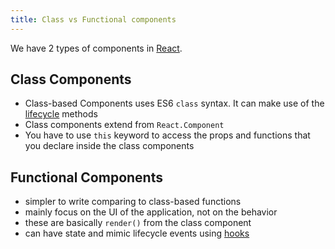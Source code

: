 ```yaml
---
title: Class vs Functional components
---
```


We have 2 types of components in [React](/Knowledge/React/index.md).

## Class Components

- Class-based Components uses ES6 `class` syntax. It can make use of the [lifecycle](/Knowledge/React/lifecycle.md) methods
- Class components extend from `React.Component`
- You have to use `this` keyword to access the props and functions that you declare inside the class components

## Functional Components

- simpler to write comparing to class-based functions
- mainly focus on the UI of the application, not on the behavior
- these are basically `render()` from the class component
- can have state and mimic lifecycle events using [hooks](/Knowledge/React/hooks.md)
